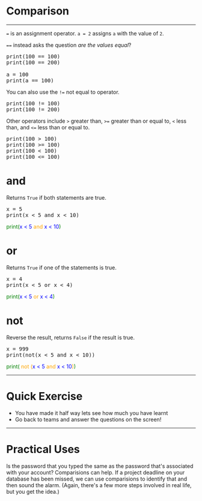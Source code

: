 # Comparison
<hr>

```=``` is an assignment operator. ```a = 2``` assigns ```a``` with the value of ```2```.

```==``` instead asks the question *are the values equal*?

<pre class="file" data-filename="week1.py" data-target="replace">
print(100 == 100)
print(100 == 200)

a = 100
print(a == 100)
</pre>

You can also use the ```!=``` not equal to operator.

<pre class="file" data-filename="week1.py" data-target="replace">
print(100 != 100)
print(100 != 200)
</pre>

Other operators include ```>``` greater than, ```>=``` greater than or equal to, ```<``` less than, and ```<=``` less than or equal to.

<pre class="file" data-filename="week1.py" data-target="replace">
print(100 > 100)
print(100 >= 100)
print(100 < 100)
print(100 <= 100)
</pre>

# and

Returns ```True``` if both statements are true.

<pre class="file" data-filename="week1.py" data-target="replace">
x = 5
print(x < 5 and x < 10)
</pre>
<div><span style="color:green">print(</span><span style="color:blue">x < 5</span><span style="color:orange"> and </span><span style="color:blue">x < 10</span><span style="color:green">)</span></div>

# or

Returns ```True``` if one of the statements is true.

<pre class="file" data-filename="week1.py" data-target="replace">
x = 4
print(x < 5 or x < 4)
</pre>
<div><span style="color:green">print(</span><span style="color:blue">x < 5</span><span style="color:orange"> or </span><span style="color:blue">x < 4</span><span style="color:green">)</span></div>

# not

Reverse the result, returns ```False``` if the result is true.

<pre class="file" data-filename="week1.py" data-target="replace">
x = 999
print(not(x < 5 and x < 10))
</pre>
<div><span style="color:green">print( </span><span style="color:orange">not (</span><span style="color:blue">x < 5</span><span style="color:orange"> and </span><span style="color:blue">x < 10</span><span style="color:orange">)</span><span style="color:green">)</span></div>

<hr>

# Quick Exercise
- You have made it half way lets see how much you have learnt 
- Go back to teams and answer the questions on the screen!

<hr>

# Practical Uses
Is the password that you typed the same as the password that's associated with your account? Comparisions can help. If a project deadline on your database has been missed, we can use comparisions to identify that and then sound the alarm. (Again, there's a few more steps involved in real life, but you get the idea.)
